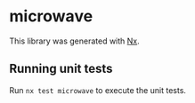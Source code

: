 # microwave

This library was generated with [Nx](https://nx.dev).

## Running unit tests

Run `nx test microwave` to execute the unit tests.

